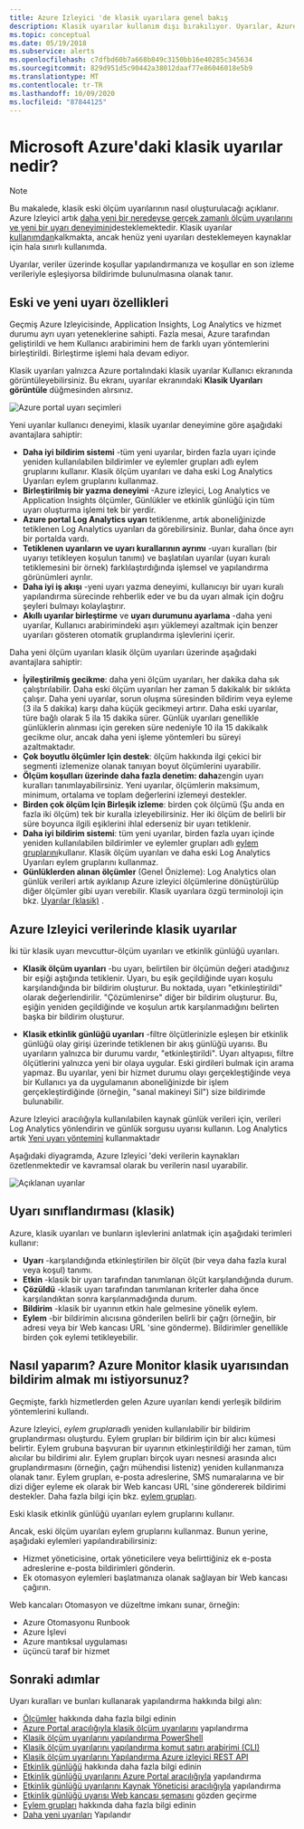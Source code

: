 ```yaml
---
title: Azure Izleyici 'de klasik uyarılara genel bakış
description: Klasik uyarılar kullanım dışı bırakılıyor. Uyarılar, Azure Kaynak ölçümlerini, olaylarını veya günlüklerini izlemenize ve belirttiğiniz bir koşula uyulduğunda bildirimde bulunulmasını sağlar.
ms.topic: conceptual
ms.date: 05/19/2018
ms.subservice: alerts
ms.openlocfilehash: c7dfbd60b7a668b849c3150bb16e40285c345634
ms.sourcegitcommit: 829d951d5c90442a38012daaf77e86046018e5b9
ms.translationtype: MT
ms.contentlocale: tr-TR
ms.lasthandoff: 10/09/2020
ms.locfileid: "87844125"
---
```

# <a name="what-are-classic-alerts-in-microsoft-azure"></a>Microsoft Azure'daki klasik uyarılar nedir?

> [!NOTE]
> Bu makalede, klasik eski ölçüm uyarılarının nasıl oluşturulacağı açıklanır. Azure Izleyici artık [daha yeni bir neredeyse gerçek zamanlı ölçüm uyarılarını ve yeni bir uyarı deneyimini](./alerts-overview.md)desteklemektedir. Klasik uyarılar [kullanımdan](./monitoring-classic-retirement.md)kalkmakta, ancak henüz yeni uyarıları desteklemeyen kaynaklar için hala sınırlı kullanımda.
>

Uyarılar, veriler üzerinde koşullar yapılandırmanıza ve koşullar en son izleme verileriyle eşleşiyorsa bildirimde bulunulmasına olanak tanır.

## <a name="old-and-new-alerting-capabilities"></a>Eski ve yeni uyarı özellikleri

Geçmiş Azure Izleyicisinde, Application Insights, Log Analytics ve hizmet durumu ayrı uyarı yeteneklerine sahipti. Fazla mesai, Azure tarafından geliştirildi ve hem Kullanıcı arabirimini hem de farklı uyarı yöntemlerini birleştirildi. Birleştirme işlemi hala devam ediyor.

Klasik uyarıları yalnızca Azure portalındaki klasik uyarılar Kullanıcı ekranında görüntüleyebilirsiniz. Bu ekranı, uyarılar ekranındaki **Klasik Uyarıları görüntüle** düğmesinden alırsınız. 

 ![Azure portal uyarı seçimleri](media/alerts-classic.overview/monitor-alert-screen2.png)

Yeni uyarılar kullanıcı deneyimi, klasik uyarılar deneyimine göre aşağıdaki avantajlara sahiptir:
- **Daha iyi bildirim sistemi** -tüm yeni uyarılar, birden fazla uyarı içinde yeniden kullanılabilen bildirimler ve eylemler grupları adlı eylem gruplarını kullanır. Klasik ölçüm uyarıları ve daha eski Log Analytics Uyarıları eylem gruplarını kullanmaz.
- **Birleştirilmiş bir yazma deneyimi** -Azure izleyici, Log Analytics ve Application Insights ölçümler, Günlükler ve etkinlik günlüğü için tüm uyarı oluşturma işlemi tek bir yerdir.
- **Azure portal Log Analytics uyarı** tetiklenme, artık aboneliğinizde tetiklenen Log Analytics uyarıları da görebilirsiniz. Bunlar, daha önce ayrı bir portalda vardı.
- **Tetiklenen uyarıların ve uyarı kurallarının ayrımı** -uyarı kuralları (bir uyarıyı tetikleyen koşulun tanımı) ve başlatılan uyarılar (uyarı kuralı tetiklemesini bir örnek) farklılaştırdığında işlemsel ve yapılandırma görünümleri ayrılır.
- **Daha iyi iş akışı** -yeni uyarı yazma deneyimi, kullanıcıyı bir uyarı kuralı yapılandırma sürecinde rehberlik eder ve bu da uyarı almak için doğru şeyleri bulmayı kolaylaştırır.
- **Akıllı uyarılar birleştirme** ve **uyarı durumunu ayarlama**  -daha yeni uyarılar, Kullanıcı arabirimindeki aşırı yüklemeyi azaltmak için benzer uyarıları gösteren otomatik gruplandırma işlevlerini içerir. 

Daha yeni ölçüm uyarıları klasik ölçüm uyarıları üzerinde aşağıdaki avantajlara sahiptir:
- **İyileştirilmiş gecikme**: daha yeni ölçüm uyarıları, her dakika daha sık çalıştırılabilir. Daha eski ölçüm uyarıları her zaman 5 dakikalık bir sıklıkta çalışır. Daha yeni uyarılar, sorun oluşma süresinden bildirim veya eyleme (3 ila 5 dakika) karşı daha küçük gecikmeyi artırır. Daha eski uyarılar, türe bağlı olarak 5 ila 15 dakika sürer.  Günlük uyarıları genellikle günlüklerin alınması için gereken süre nedeniyle 10 ila 15 dakikalık gecikme olur, ancak daha yeni işleme yöntemleri bu süreyi azaltmaktadır. 
- **Çok boyutlu ölçümler Için destek**: ölçüm hakkında ilgi çekici bir segmenti izlemenize olanak tanıyan boyut ölçümlerini uyarabilir.
- **Ölçüm koşulları üzerinde daha fazla denetim: daha**zengin uyarı kuralları tanımlayabilirsiniz. Yeni uyarılar, ölçümlerin maksimum, minimum, ortalama ve toplam değerlerini izlemeyi destekler.
- **Birden çok ölçüm Için Birleşik izleme**: birden çok ölçümü (Şu anda en fazla iki ölçüm) tek bir kuralla izleyebilirsiniz. Her iki ölçüm de belirli bir süre boyunca ilgili eşiklerini ihlal ederseniz bir uyarı tetiklenir.
- **Daha iyi bildirim sistemi**: tüm yeni uyarılar, birden fazla uyarı içinde yeniden kullanılabilen bildirimler ve eylemler grupları adlı [eylem gruplarını](./action-groups.md)kullanır.  Klasik ölçüm uyarıları ve daha eski Log Analytics Uyarıları eylem gruplarını kullanmaz. 
- **Günlüklerden alınan ölçümler** (Genel Önizleme): Log Analytics olan günlük verileri artık ayıklanıp Azure izleyici ölçümlerine dönüştürülüp diğer ölçümler gibi uyarı verebilir. Klasik uyarılara özgü terminoloji için bkz. [Uyarılar (klasik)]() . 


## <a name="classic-alerts-on-azure-monitor-data"></a>Azure Izleyici verilerinde klasik uyarılar
İki tür klasik uyarı mevcuttur-ölçüm uyarıları ve etkinlik günlüğü uyarıları.

* **Klasik ölçüm uyarıları** -bu uyarı, belirtilen bir ölçümün değeri atadığınız bir eşiği aştığında tetiklenir. Uyarı, bu eşik geçildiğinde uyarı koşulu karşılandığında bir bildirim oluşturur. Bu noktada, uyarı "etkinleştirildi" olarak değerlendirilir. "Çözümlenirse" diğer bir bildirim oluşturur. Bu, eşiğin yeniden geçildiğinde ve koşulun artık karşılanmadığını belirten başka bir bildirim oluşturur.

* **Klasik etkinlik günlüğü uyarıları** -filtre ölçütlerinizle eşleşen bir etkinlik günlüğü olay girişi üzerinde tetiklenen bir akış günlüğü uyarısı. Bu uyarıların yalnızca bir durumu vardır, "etkinleştirildi". Uyarı altyapısı, filtre ölçütlerini yalnızca yeni bir olaya uygular. Eski girdileri bulmak için arama yapmaz. Bu uyarılar, yeni bir hizmet durumu olayı gerçekleştiğinde veya bir Kullanıcı ya da uygulamanın aboneliğinizde bir işlem gerçekleştirdiğinde (örneğin, "sanal makineyi Sil") size bildirimde bulunabilir.

Azure Izleyici aracılığıyla kullanılabilen kaynak günlük verileri için, verileri Log Analytics yönlendirin ve günlük sorgusu uyarısı kullanın. Log Analytics artık [Yeni uyarı yöntemini](./alerts-overview.md) kullanmaktadır 

Aşağıdaki diyagramda, Azure Izleyici 'deki verilerin kaynakları özetlenmektedir ve kavramsal olarak bu verilerin nasıl uyarabilir.

![Açıklanan uyarılar](media/alerts-classic.overview/Alerts_Overview_Resource_v5.png)

## <a name="taxonomy-of-alerts-classic"></a>Uyarı sınıflandırması (klasik)
Azure, klasik uyarıları ve bunların işlevlerini anlatmak için aşağıdaki terimleri kullanır:
* **Uyarı** -karşılandığında etkinleştirilen bir ölçüt (bir veya daha fazla kural veya koşul) tanımı.
* **Etkin** -klasik bir uyarı tarafından tanımlanan ölçüt karşılandığında durum.
* **Çözüldü** -klasik uyarı tarafından tanımlanan kriterler daha önce karşılandıktan sonra karşılanmadığında durum.
* **Bildirim** -klasik bir uyarının etkin hale gelmesine yönelik eylem.
* **Eylem** -bir bildirimin alıcısına gönderilen belirli bir çağrı (örneğin, bir adresi veya bir Web kancası URL 'sine gönderme). Bildirimler genellikle birden çok eylemi tetikleyebilir.

## <a name="how-do-i-receive-a-notification-from-an-azure-monitor-classic-alert"></a>Nasıl yaparım? Azure Monitor klasik uyarısından bildirim almak mı istiyorsunuz?
Geçmişte, farklı hizmetlerden gelen Azure uyarıları kendi yerleşik bildirim yöntemlerini kullandı. 

Azure Izleyici, *eylem grupları*adlı yeniden kullanılabilir bir bildirim gruplandırması oluşturdu. Eylem grupları bir bildirim için bir alıcı kümesi belirtir. Eylem grubuna başvuran bir uyarının etkinleştirildiği her zaman, tüm alıcılar bu bildirimi alır. Eylem grupları birçok uyarı nesnesi arasında alıcı gruplandırmasını (örneğin, çağrı mühendisi listeniz) yeniden kullanmanıza olanak tanır. Eylem grupları, e-posta adreslerine, SMS numaralarına ve bir dizi diğer eyleme ek olarak bir Web kancası URL 'sine göndererek bildirimi destekler.  Daha fazla bilgi için bkz. [eylem grupları](./action-groups.md). 

Eski klasik etkinlik günlüğü uyarıları eylem gruplarını kullanır.

Ancak, eski ölçüm uyarıları eylem gruplarını kullanmaz. Bunun yerine, aşağıdaki eylemleri yapılandırabilirsiniz: 
- Hizmet yöneticisine, ortak yöneticilere veya belirttiğiniz ek e-posta adreslerine e-posta bildirimleri gönderin.
- Ek otomasyon eylemleri başlatmanıza olanak sağlayan bir Web kancası çağırın.

Web kancaları Otomasyon ve düzeltme imkanı sunar, örneğin:
- Azure Otomasyonu Runbook
- Azure İşlevi
- Azure mantıksal uygulaması
- üçüncü taraf bir hizmet

## <a name="next-steps"></a>Sonraki adımlar
Uyarı kuralları ve bunları kullanarak yapılandırma hakkında bilgi alın:

* [Ölçümler](data-platform.md) hakkında daha fazla bilgi edinin
* [Azure Portal aracılığıyla klasik ölçüm uyarılarını](alerts-classic-portal.md) yapılandırma
* [Klasik ölçüm uyarılarını yapılandırma PowerShell](alerts-classic-portal.md)
* [Klasik ölçüm uyarılarını yapılandırma komut satırı arabirimi (CLI)](alerts-classic-portal.md)
* [Klasik ölçüm uyarılarını Yapılandırma Azure izleyici REST API](/rest/api/monitor/alertrules)
* [Etkinlik günlüğü](platform-logs-overview.md) hakkında daha fazla bilgi edinin
* [Etkinlik günlüğü uyarılarını Azure Portal aracılığıyla](activity-log-alerts.md) yapılandırma
* [Etkinlik günlüğü uyarılarını Kaynak Yöneticisi aracılığıyla](alerts-activity-log.md) yapılandırma
* [Etkinlik günlüğü uyarısı Web kancası şemasını](activity-log-alerts-webhook.md) gözden geçirme
* [Eylem grupları](action-groups.md) hakkında daha fazla bilgi edinin
* [Daha yeni uyarıları](alerts-metric.md) Yapılandır

